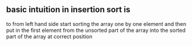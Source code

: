 ## basic intuition in insertion sort is 

to from left hand side start sorting the array one by one element and then put in the first element from the unsorted part of the array into the sorted part of the array at correct position